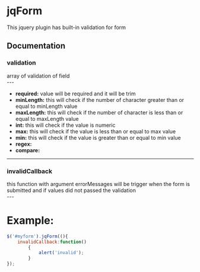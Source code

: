 # jqForm
This jquery plugin has built-in validation for form

## Documentation
### validation
<div>array of validation of field</div>
---

* **required:** value will be required and it will be trim
* **minLength:** this will check if the number of character greater than or equal to minLength value 
* **maxLength:** this will check if the number of character is less than or equal to maxLength value
* **int:** this will check if the value is numeric
* **max:** this will check if the value is less than or equal to max value
* **min:** this will check if the value is greater than or equal to min value
* **regex:**
* **compare:** 

---

### invalidCallback 
<div>this function with argument errorMessages will be trigger when the form is submitted and if values did not passed the validation</div>
---



# Example:
```javascript
$('#myform').jqForm((){
	invalidCallback:function()
		{
			alert('invalid');
		}
});
```
